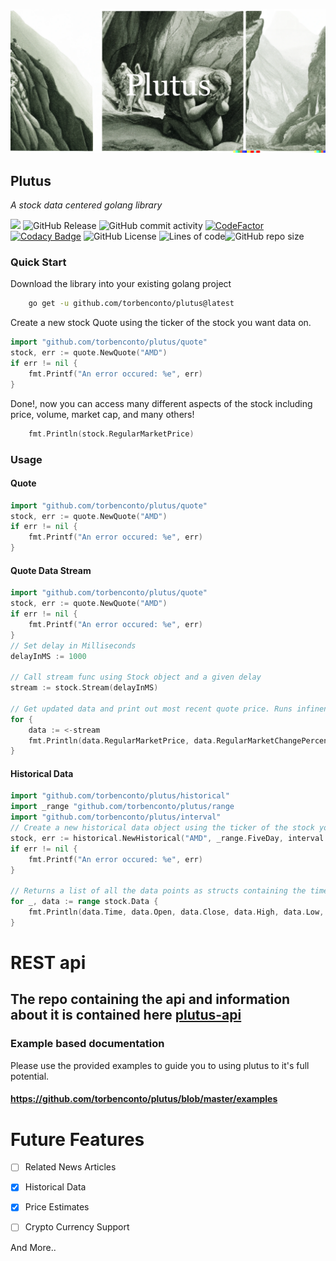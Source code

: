 ![logo](./assets/logo.webp)
## Plutus
*A stock data centered golang library*

![](https://img.shields.io/github/go-mod/go-version/torbenconto/plutus)
![GitHub Release](https://img.shields.io/github/v/release/torbenconto/plutus)
![GitHub commit activity](https://img.shields.io/github/commit-activity/w/torbenconto/plutus)
[![CodeFactor](https://www.codefactor.io/repository/github/torbenconto/plutus/badge)](https://www.codefactor.io/repository/github/torbenconto/plutus)
[![Codacy Badge](https://app.codacy.com/project/badge/Grade/21f74246fdbc49348075a4dbc156abf3)](https://app.codacy.com/gh/torbenconto/plutus/dashboard?utm_source=gh&utm_medium=referral&utm_content=&utm_campaign=Badge_grade)
![GitHub License](https://img.shields.io/github/license/torbenconto/plutus)
![Lines of code](https://img.shields.io/tokei/lines/github/torbenconto/plutus)![GitHub repo size](https://img.shields.io/github/repo-size/torbenconto/plutus)

### Quick Start
Download the library into your existing golang project
```sh
    go get -u github.com/torbenconto/plutus@latest
```

Create a new stock Quote using the ticker of the stock you want data on.
```go
import "github.com/torbenconto/plutus/quote"
stock, err := quote.NewQuote("AMD")
if err != nil {
	fmt.Printf("An error occured: %e", err)
}
```
Done!, now you can access many different aspects of the stock including price, volume, market cap, and many others!
```go
    fmt.Println(stock.RegularMarketPrice)
```

### Usage

#### Quote
```go
import "github.com/torbenconto/plutus/quote"
stock, err := quote.NewQuote("AMD")
if err != nil {
    fmt.Printf("An error occured: %e", err)
}
```
#### Quote Data Stream
```go
import "github.com/torbenconto/plutus/quote"
stock, err := quote.NewQuote("AMD")
if err != nil {
    fmt.Printf("An error occured: %e", err)
}
// Set delay in Milliseconds
delayInMS := 1000

// Call stream func using Stock object and a given delay
stream := stock.Stream(delayInMS)

// Get updated data and print out most recent quote price. Runs infinently and returns the newest avalible quote data in the form of a plutus.Stock struct
for {
    data := <-stream
    fmt.Println(data.RegularMarketPrice, data.RegularMarketChangePercent)
}
```

#### Historical Data
```go
import "github.com/torbenconto/plutus/historical"
import _range "github.com/torbenconto/plutus/range
import "github.com/torbenconto/plutus/interval"
// Create a new historical data object using the ticker of the stock you want data on as well as the range and interval of the data.
stock, err := historical.NewHistorical("AMD", _range.FiveDay, interval.OneMin)
if err != nil {
    fmt.Printf("An error occured: %e", err)
}

// Returns a list of all the data points as structs containing the time in unix time and the price of the stock at that time.
for _, data := range stock.Data {
    fmt.Println(data.Time, data.Open, data.Close, data.High, data.Low, data.Volume)
}
```



# REST api
## The repo containing the api and information about it is contained here [plutus-api](https://github.com/torbenconto/plutus-api)


### Example based documentation
Please use the provided examples to guide you to using plutus to it's full potential.
#### https://github.com/torbenconto/plutus/blob/master/examples


# Future Features
- [ ] Related News Articles
- [x] Historical Data
- [x] Price Estimates
- [ ] Crypto Currency Support


And More..